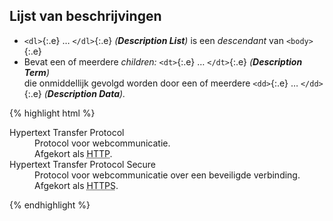 Lijst van beschrijvingen
------------------------

 - `<dl>`{:.e} … `</dl>`{:.e} *(**Description List**)* is een *descendant* van `<body>`{:.e}
 - Bevat een of meerdere *children:* `<dt>`{:.e} … `</dt>`{:.e} *(**Description Term**)*  
   die onmiddellijk gevolgd worden door een of meerdere `<dd>`{:.e} … `</dd>`{:.e} *(**Description Data**).* 

{% highlight html %}
<dl>
    <dt>Hypertext Transfer Protocol</dt>
    <dd>Protocol voor webcommunicatie.</dd>
    <dd>Afgekort als <abbr title="Hypertext Transfer Protocol">HTTP</abbr>.</dd>
    <dt>Hypertext Transfer Protocol Secure</dt>
    <dd>Protocol voor webcommunicatie over een beveiligde verbinding.</dd>
    <dd>Afgekort als <abbr title="Hypertext Transfer Protocol Secure">HTTPS</abbr>.</dd>
</dl>
{% endhighlight %}